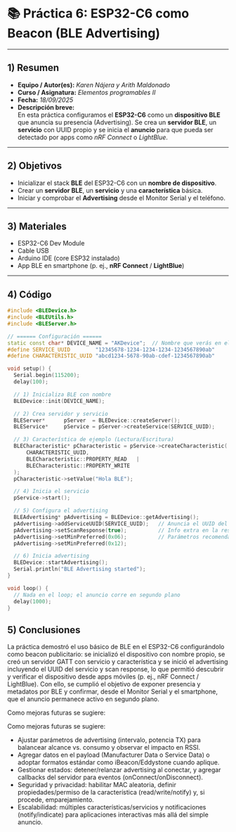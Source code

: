# 📚 Práctica 6: ESP32-C6 como Beacon (BLE Advertising)

---

## 1) Resumen

- **Equipo / Autor(es):** _Karen Nájera y Arith Maldonado_  
- **Curso / Asignatura:** _Elementos programables II_  
- **Fecha:** _18/09/2025_  
- **Descripción breve:**  
  En esta práctica configuramos el **ESP32-C6** como un **dispositivo BLE** que anuncia su presencia (Advertising). Se crea un **servidor BLE**, un **servicio** con UUID propio y se inicia el **anuncio** para que pueda ser detectado por apps como *nRF Connect* o *LightBlue*.

---

## 2) Objetivos

- Inicializar el stack **BLE** del ESP32-C6 con un **nombre de dispositivo**.
- Crear un **servidor BLE**, un **servicio** y una **característica** básica.
- Iniciar y comprobar el **Advertising** desde el Monitor Serial y el teléfono.

---

## 3) Materiales

- ESP32-C6 Dev Module  
- Cable USB  
- Arduino IDE (core ESP32 instalado)  
- App BLE en smartphone (p. ej., **nRF Connect** / **LightBlue**)

---

## 4) Código

```cpp
#include <BLEDevice.h>
#include <BLEUtils.h>
#include <BLEServer.h>

// ====== Configuración ======
static const char* DEVICE_NAME = "AKDevice";  // Nombre que verás en el escaneo
#define SERVICE_UUID        "12345678-1234-1234-1234-1234567890ab"
#define CHARACTERISTIC_UUID "abcd1234-5678-90ab-cdef-1234567890ab"

void setup() {
  Serial.begin(115200);
  delay(100);

  // 1) Inicializa BLE con nombre
  BLEDevice::init(DEVICE_NAME);

  // 2) Crea servidor y servicio
  BLEServer*      pServer  = BLEDevice::createServer();
  BLEService*     pService = pServer->createService(SERVICE_UUID);

  // 3) Característica de ejemplo (Lectura/Escritura)
  BLECharacteristic* pCharacteristic = pService->createCharacteristic(
      CHARACTERISTIC_UUID,
      BLECharacteristic::PROPERTY_READ   |
      BLECharacteristic::PROPERTY_WRITE
  );
  pCharacteristic->setValue("Hola BLE");

  // 4) Inicia el servicio
  pService->start();

  // 5) Configura el advertising
  BLEAdvertising* pAdvertising = BLEDevice::getAdvertising();
  pAdvertising->addServiceUUID(SERVICE_UUID);   // Anuncia el UUID del servicio
  pAdvertising->setScanResponse(true);          // Info extra en la respuesta de escaneo
  pAdvertising->setMinPreferred(0x06);          // Parámetros recomendados
  pAdvertising->setMinPreferred(0x12);

  // 6) Inicia advertising
  BLEDevice::startAdvertising();
  Serial.println("BLE Advertising started");
}

void loop() {
  // Nada en el loop; el anuncio corre en segundo plano
  delay(1000);
}
```
## 5) Conclusiones

La práctica demostró el uso básico de BLE en el ESP32-C6 configurándolo como beacon publicitario: se inicializó el dispositivo con nombre propio, se creó un servidor GATT con servicio y característica y se inició el advertising incluyendo el UUID del servicio y scan response, lo que permitió descubrir y verificar el dispositivo desde apps móviles (p. ej., nRF Connect / LightBlue). Con ello, se cumplió el objetivo de exponer presencia y metadatos por BLE y confirmar, desde el Monitor Serial y el smartphone, que el anuncio permanece activo en segundo plano.

Como mejoras futuras se sugiere:

Como mejoras futuras se sugiere:

- Ajustar parámetros de advertising (intervalo, potencia TX) para balancear alcance vs. consumo y observar el impacto en RSSI.
- Agregar datos en el payload (Manufacturer Data o Service Data) o adoptar formatos estándar como iBeacon/Eddystone cuando aplique.
- Gestionar estados: detener/relanzar advertising al conectar, y agregar callbacks del servidor para eventos (onConnect/onDisconnect).
- Seguridad y privacidad: habilitar MAC aleatoria, definir propiedades/permiso de la característica (read/write/notify) y, si procede, emparejamiento.
- Escalabilidad: múltiples características/servicios y notificaciones (notify/indicate) para aplicaciones interactivas más allá del simple anuncio.
